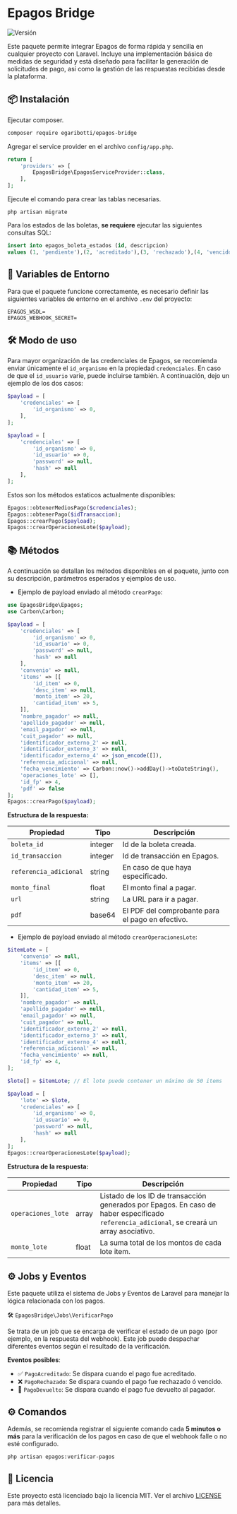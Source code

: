 # Epagos Bridge

![Versión](https://img.shields.io/badge/versión-1.0.28-green.svg)

Este paquete permite integrar Epagos de forma rápida y sencilla en cualquier proyecto con Laravel.
Incluye una implementación básica de medidas de seguridad y está diseñado para facilitar la generación de solicitudes de
pago, así como la gestión de las respuestas recibidas desde la plataforma.

## 📦 Instalación

Ejecutar composer.

```bash
composer require egaribotti/epagos-bridge
```

Agregar el service provider en el archivo `config/app.php`.

```php
return [
    'providers' => [
        EpagosBridge\EpagosServiceProvider::class,
    ],
];
```

Ejecute el comando para crear las tablas necesarias.

```
php artisan migrate
```

Para los estados de las boletas, **se requiere** ejecutar las siguientes consultas SQL:

```sql
insert into epagos_boleta_estados (id, descripcion)
values (1, 'pendiente'),(2, 'acreditado'),(3, 'rechazado'),(4, 'vencido'),(5, 'devuelto');
```

## 🔐 Variables de Entorno

Para que el paquete funcione correctamente, es necesario definir las siguientes variables de entorno en el archivo
`.env` del proyecto:

```env
EPAGOS_WSDL=
EPAGOS_WEBHOOK_SECRET=
```

## 🛠️ Modo de uso

Para mayor organización de las credenciales de Epagos, se recomienda enviar únicamente el `id_organismo` en la propiedad
`credenciales`. En caso de que el `id_usuario` varíe, puede incluirse también. A continuación, dejo un ejemplo de los
dos casos:

```php
$payload = [
    'credenciales' => [
        'id_organismo' => 0,
    ],
];

$payload = [
    'credenciales' => [
        'id_organismo' => 0,
        'id_usuario' => 0,
        'password' => null,
        'hash' => null
    ],
];
```

Estos son los métodos estaticos actualmente disponibles:

```php
Epagos::obtenerMediosPago($credenciales);
Epagos::obtenerPago($idTransaccion);
Epagos::crearPago($payload);
Epagos::crearOperacionesLote($payload);
```

## 📚 Métodos

A continuación se detallan los métodos disponibles en el paquete, junto con su descripción, parámetros esperados y
ejemplos de uso.

- Ejemplo de payload enviado al método `crearPago`:

```php
use EpagosBridge\Epagos;
use Carbon\Carbon;

$payload = [
    'credenciales' => [
        'id_organismo' => 0,
        'id_usuario' => 0,
        'password' => null,
        'hash' => null
    ],
    'convenio' => null,
    'items' => [[
        'id_item' => 0,
        'desc_item' => null,
        'monto_item' => 20,
        'cantidad_item' => 5,
    ]],
    'nombre_pagador' => null,
    'apellido_pagador' => null,
    'email_pagador' => null,
    'cuit_pagador' => null,
    'identificador_externo_2' => null,
    'identificador_externo_3' => null,
    'identificador_externo_4' => json_encode([]),
    'referencia_adicional' => null,
    'fecha_vencimiento' => Carbon::now()->addDay()->toDateString(),
    'operaciones_lote' => [],
    'id_fp' => 4,
    'pdf' => false
];
Epagos::crearPago($payload);
```

**Estructura de la respuesta:**

| Propiedad              | Tipo    | Descripción                                      |
|------------------------|---------|--------------------------------------------------|
| `boleta_id`            | integer | Id de la boleta creada.                          |
| `id_transaccion`       | integer | Id de transacción en Epagos.                     |
| `referencia_adicional` | string  | En caso de que haya especificado.                |
| `monto_final`          | float   | El monto final a pagar.                          |
| `url`                  | string  | La URL para ir a pagar.                          |
| `pdf`                  | base64  | El PDF del comprobante para el pago en efectivo. |

- Ejemplo de payload enviado al método `crearOperacionesLote`:

```php
$itemLote = [
    'convenio' => null,
    'items' => [[
        'id_item' => 0,
        'desc_item' => null,
        'monto_item' => 20,
        'cantidad_item' => 5,
    ]],
    'nombre_pagador' => null,
    'apellido_pagador' => null,
    'email_pagador' => null,
    'cuit_pagador' => null,
    'identificador_externo_2' => null,
    'identificador_externo_3' => null,
    'identificador_externo_4' => null,
    'referencia_adicional' => null,
    'fecha_vencimiento' => null,
    'id_fp' => 4,
];

$lote[] = $itemLote; // El lote puede contener un máximo de 50 items 

$payload = [
    'lote' => $lote,
    'credenciales' => [
        'id_organismo' => 0,
        'id_usuario' => 0,
        'password' => null,
        'hash' => null
    ],
];
Epagos::crearOperacionesLote($payload);
```

**Estructura de la respuesta:**

| Propiedad          | Tipo  | Descripción                                                                                                                                 |
|--------------------|-------|---------------------------------------------------------------------------------------------------------------------------------------------|
| `operaciones_lote` | array | Listado de los ID de transacción generados por Epagos. En caso de haber especificado `referencia_adicional`, se creará un array asociativo. |
| `monto_lote`       | float | La suma total de los montos de cada lote item.                                                                                              |

## ⚙️ Jobs y Eventos

Este paquete utiliza el sistema de Jobs y Eventos de Laravel para manejar la lógica relacionada con los pagos.

🛠️ `EpagosBridge\Jobs\VerificarPago`

Se trata de un job que se encarga de verificar el estado de un pago (por ejemplo, en la respuesta del webhook). Este job
puede despachar diferentes eventos según el resultado de la verificación.

**Eventos posibles**:

- ✅ `PagoAcreditado`: Se dispara cuando el pago fue acreditado.
- ❌ `PagoRechazado`: Se dispara cuando el pago fue rechazado ó vencido.
- 🔄 `PagoDevuelto`: Se dispara cuando el pago fue devuelto al pagador.

## ⚙️ Comandos

Además, se recomienda registrar el siguiente comando cada **5 minutos o más** para la verificación de los pagos en caso de que el webhook falle o no esté configurado.

```
php artisan epagos:verificar-pagos
```

## 📄 Licencia

Este proyecto está licenciado bajo la licencia MIT. Ver el archivo [LICENSE](./LICENSE) para más detalles.
